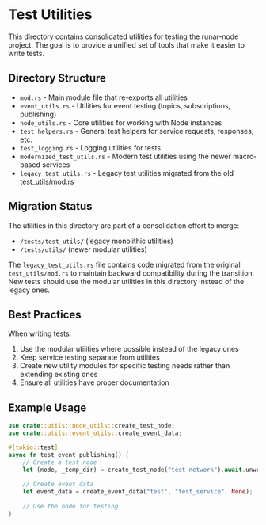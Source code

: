 # Test Utilities

This directory contains consolidated utilities for testing the runar-node project. The goal is to provide a unified set of tools that make it easier to write tests.

## Directory Structure

- `mod.rs` - Main module file that re-exports all utilities
- `event_utils.rs` - Utilities for event testing (topics, subscriptions, publishing)
- `node_utils.rs` - Core utilities for working with Node instances
- `test_helpers.rs` - General test helpers for service requests, responses, etc.
- `test_logging.rs` - Logging utilities for tests
- `modernized_test_utils.rs` - Modern test utilities using the newer macro-based services
- `legacy_test_utils.rs` - Legacy test utilities migrated from the old test_utils/mod.rs

## Migration Status

The utilities in this directory are part of a consolidation effort to merge:
- `/tests/test_utils/` (legacy monolithic utilities)
- `/tests/utils/` (newer modular utilities)

The `legacy_test_utils.rs` file contains code migrated from the original `test_utils/mod.rs` to maintain backward compatibility during the transition. New tests should use the modular utilities in this directory instead of the legacy ones.

## Best Practices

When writing tests:

1. Use the modular utilities where possible instead of the legacy ones
2. Keep service testing separate from utilities
3. Create new utility modules for specific testing needs rather than extending existing ones
4. Ensure all utilities have proper documentation

## Example Usage

```rust
use crate::utils::node_utils::create_test_node;
use crate::utils::event_utils::create_event_data;

#[tokio::test]
async fn test_event_publishing() {
    // Create a test node
    let (node, _temp_dir) = create_test_node("test-network").await.unwrap();
    
    // Create event data
    let event_data = create_event_data("test", "test_service", None);
    
    // Use the node for testing...
}
``` 